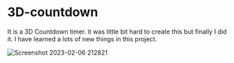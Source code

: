 # 3D-countdown
It is a 3D Countdown timer. it was little bit hard to create this but finally I did it. I have learned a lots of new things in this project.

![Screenshot 2023-02-06 212821](https://user-images.githubusercontent.com/112635764/217020685-e074e574-41f8-4c07-bb89-10b91d868144.png)
